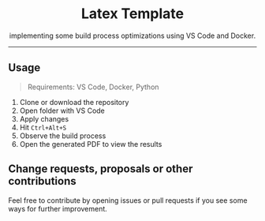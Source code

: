 <div align="center">
    <h1>Latex Template</h1>
    <span>implementing some build process optimizations using VS Code and Docker.</span>
</div>

---

## Usage

> Requirements: VS Code, Docker, Python

1. Clone or download the repository
2. Open folder with VS Code
3. Apply changes
4. Hit `Ctrl+Alt+S`
5. Observe the build process
6. Open the generated PDF to view the results

## Change requests, proposals or other contributions

Feel free to contribute by opening issues or pull requests if you see some ways for further improvement.
